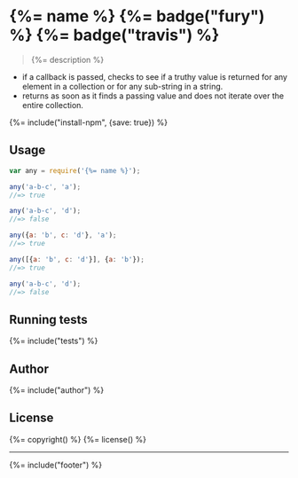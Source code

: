 # {%= name %} {%= badge("fury") %} {%= badge("travis") %}

> {%= description %}

- if a callback is passed, checks to see if a truthy value is returned for any element in a collection or for any sub-string in a string.
- returns as soon as it finds a passing value and does not iterate over the entire collection.

{%= include("install-npm", {save: true}) %}


## Usage

```js
var any = require('{%= name %}');
```

```js
any('a-b-c', 'a');
//=> true

any('a-b-c', 'd');
//=> false

any({a: 'b', c: 'd'}, 'a');
//=> true

any([{a: 'b', c: 'd'}], {a: 'b'});
//=> true

any('a-b-c', 'd');
//=> false
```

## Running tests
{%= include("tests") %}

## Author
{%= include("author") %}

## License
{%= copyright() %}
{%= license() %}

***

{%= include("footer") %}
